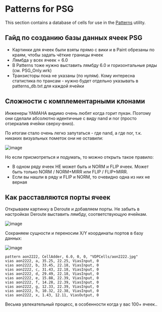 # Patterns for PSG

This section contains a database of cells for use in the [Patterns](https://github.com/emu-russia/Patterns) utility.

## Гайд по созданию базы данных ячеек PSG

- Картинки для ячеек были взяты прямо с вики и в Paint обрезаны по краям, чтобы задать чёткие границы ячеек
- Лямбда у всех ячеек = 6.0
- В Patterns тоже нужно выставить лямбду 6.0 и горизонтальные ряды (см. PSG_Only.wrk)
- Транзисторы пока не указаны (по нулям). Кому интересна статистика по трансам - нужно будет отдельно указывать в patterns_db.txt для каждой ячейки

## Сложности с комплементарными клонами

Инженеры YAMAHA видимо очень любят когда горит пукан. Поэтому они сделали абсолютно идентичные с виду nand и nor (просто отзеркалив ячейки сверху-вниз).

По итогам стало очень легко запутаться - где nand, а где nor, т.к. никаких визуальных пометок они не оставили:

![image](https://user-images.githubusercontent.com/5828819/183283453-cbb36bbc-ed5c-4826-ab9e-c60ed83dd71c.png)

Но если присмотреться и подумать, то можно открыть такое правило:
- В одном ряду ячеек НЕ может быть и NORM и FLIP ячеек. Может быть только NORM / NORM+MIRR или FLIP / FLIP+MIRR.
- Если вы нашли в ряду и FLIP и NORM, то очевидно одна из них не верная

## Как расставляются порты ячеек

Открываем картинку в Deroute и добавляем порты. Не забыть в настройках Deroute выставить лямбду, соответствующую ячейкам.

![image](https://user-images.githubusercontent.com/5828819/183293003-ef1cd747-3c70-43cf-828a-643b57fe994f.png)

Сохраняем сущности и переносим X/Y координаты портов в базу данных:

![image](https://user-images.githubusercontent.com/5828819/183293044-101388c8-94b5-4206-8e6b-18eb482da25e.png)

```
pattern aon2222, CellAdder, 6.0, 0, 0, "VDPCells/aon2222.jpg"
vias aon2222, a, 35.25, 22.25, ViasInput, 0
vias aon2222, b, 33.45, 22.18, ViasInput, 0
vias aon2222, c, 31.43, 22.18, ViasInput, 0
vias aon2222, d, 29.49, 22.18, ViasInput, 0
vias aon2222, e, 15.88, 22.39, ViasInput, 0
vias aon2222, f, 14.28, 22.39, ViasInput, 0
vias aon2222, g, 12.33, 22.39, ViasInput, 0
vias aon2222, h, 10.32, 22.38, ViasInput, 0
vias aon2222, x, 1.43, 12.11, ViasOutput, 0
```

Весьма увлекательный процесс, в особенности когда у вас 100+ ячеек..
